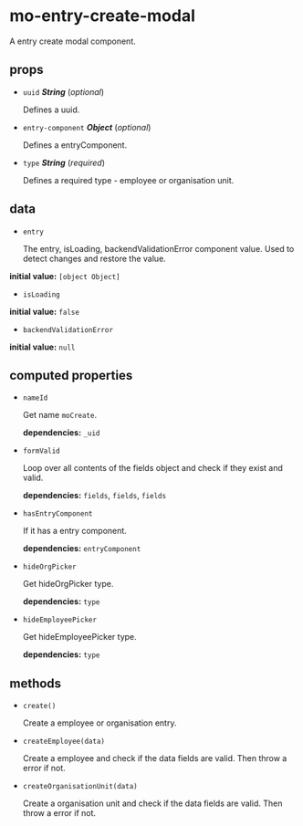 # mo-entry-create-modal 

A entry create modal component. 

## props 

- `uuid` ***String*** (*optional*) 

  Defines a uuid. 

- `entry-component` ***Object*** (*optional*) 

  Defines a entryComponent. 

- `type` ***String*** (*required*) 

  Defines a required type - employee or organisation unit. 

## data 

- `entry` 

  The entry, isLoading, backendValidationError component value.
  Used to detect changes and restore the value. 

**initial value:** `[object Object]` 

- `isLoading` 

**initial value:** `false` 

- `backendValidationError` 

**initial value:** `null` 

## computed properties 

- `nameId` 

  Get name `moCreate`. 

   **dependencies:** `_uid` 

- `formValid` 

  Loop over all contents of the fields object and check if they exist and valid. 

   **dependencies:** `fields`, `fields`, `fields` 

- `hasEntryComponent` 

  If it has a entry component. 

   **dependencies:** `entryComponent` 

- `hideOrgPicker` 

  Get hideOrgPicker type. 

   **dependencies:** `type` 

- `hideEmployeePicker` 

  Get hideEmployeePicker type. 

   **dependencies:** `type` 


## methods 

- `create()` 

  Create a employee or organisation entry. 

- `createEmployee(data)` 

  Create a employee and check if the data fields are valid.
  Then throw a error if not. 

- `createOrganisationUnit(data)` 

  Create a organisation unit and check if the data fields are valid.
  Then throw a error if not. 

